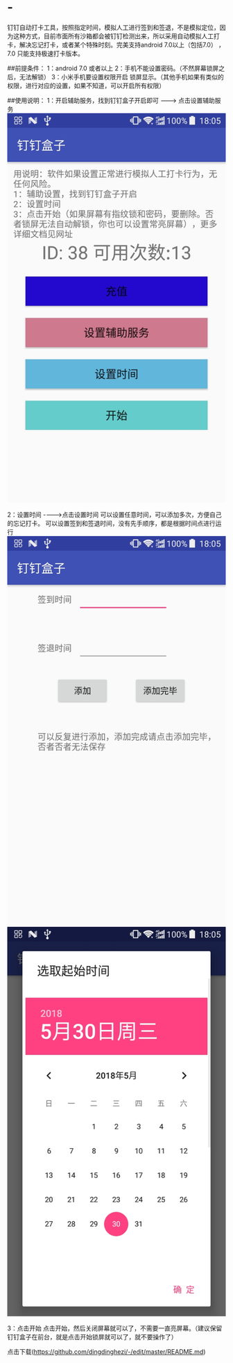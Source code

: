 # -
钉钉自动打卡工具，按照指定时间，模拟人工进行签到和签退，不是模拟定位，因为这种方式，目前市面所有沙箱都会被钉钉检测出来，所以采用自动模拟人工打卡，解决忘记打卡，或者某个特殊时刻。完美支持android 7.0以上（包括7.0） ，7.0 只能支持极速打卡版本。




##前提条件：
1：android 7.0 或者以上
2：手机不能设置密码。（不然屏幕锁屏之后，无法解锁）
3：小米手机要设置权限开启 锁屏显示。（其他手机如果有类似的权限，进行对应的设置，如果不知道，可以开启所有权限）


##使用说明：
1：开启辅助服务，找到钉钉盒子开启即可
  ---> 点击设置辅助服务
![image](./imgs/main.jpg)

2：设置时间
 ---->点击设置时间
  可以设置任意时间，可以添加多次，方便自己的忘记打卡。
  可以设置签到和签退时间，没有先手顺序，都是根据时间点进行运行
  ![image](./imgs/time1.jpg)
  ![image](./imgs/time2.jpg)
  
  
3：点击开始
  点击开始，然后关闭屏幕就可以了，不需要一直亮屏幕。（建议保留钉钉盒子在前台，就是点击开始锁屏就可以了，就不要操作了）
  
  
点击下载(https://github.com/dingdinghezi/-/edit/master/README.md)
